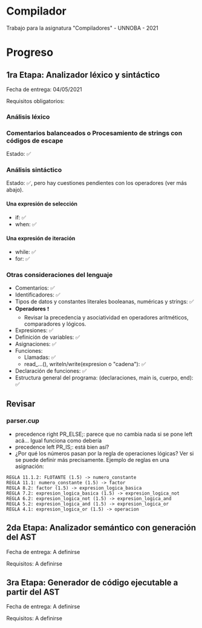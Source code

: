 # Compilador
Trabajo para la asignatura "Compiladores" - UNNOBA - 2021

# Progreso

## 1ra Etapa: Analizador léxico y sintáctico

Fecha de entrega: 04/05/2021

Requisitos obligatorios:

### Análisis léxico

### Comentarios balanceados o Procesamiento de strings con códigos de escape
Estado: :white_check_mark:	

### Análisis sintáctico
Estado: :white_check_mark:, pero hay cuestiones pendientes con los operadores (ver más abajo).

#### Una expresión de selección
* if: :white_check_mark:	
* when: :white_check_mark:	

#### Una expresión de iteración
* while: :white_check_mark:	
* for: :white_check_mark:	

### Otras consideraciones del lenguaje
* Comentarios: :white_check_mark:	
* Identificadores: :white_check_mark:	
* Tipos de datos y constantes literales booleanas, numéricas y strings: :white_check_mark:	
* **Operadores** :exclamation:
  * Revisar la precedencia y asociatividad en operadores aritméticos, comparadores y lógicos.
* Expresiones: :white_check_mark:	
* Definición de variables: :white_check_mark:	
* Asignaciones: :white_check_mark:	
* Funciones:
  * Llamadas: :white_check_mark:	
  * read_...(), writeln/write(expresion o "cadena"): :white_check_mark:	
* Declaración de funciones: :white_check_mark:	
* Estructura general del programa: (declaraciones, main is, cuerpo, end): :white_check_mark:	

## Revisar
### parser.cup
* precedence right PR_ELSE;: parece que no cambia nada si se pone left acá... Igual funciona como debería
* precedence left PR_IS;: está bien así?
* ¿Por qué los números pasan por la regla de operaciones lógicas? Ver si se puede definir más precisamente. Ejemplo de reglas en una asignación:
```
REGLA 11.1.2: FLOTANTE (1.5) -> numero_constante
REGLA 11.1: numero_constante (1.5) -> factor
REGLA 8.2: factor (1.5) -> expresion_logica_basica
REGLA 7.2: expresion_logica_basica (1.5) -> expresion_logica_not
REGLA 6.2: expresion_logica_not (1.5) -> expresion_logica_and
REGLA 5.2: expresion_logica_and (1.5) -> expresion_logica_or
REGLA 4.1: expresion_logica_or (1.5) -> operacion
```

## 2da Etapa: Analizador semántico con generación del AST

Fecha de entrega: A definirse

Requisitos:
A definirse

## 3ra Etapa: Generador de código ejecutable a partir del AST

Fecha de entrega: A definirse

Requisitos:
A definirse

